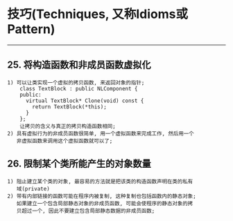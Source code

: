 # **技巧(Techniques, 又称Idioms或Pattern)**
***



## **25. 将构造函数和非成员函数虚拟化**
    1) 可以让类实现一个虚拟的拷贝函数, 来返回对象的指针;
        class TextBlock : public NLComponent {
        public:
          virtual TextBlock* Clone(void) const {
            return TextBlock(*this);
          }
        };
        让拷贝的含义与真正的拷贝构造函数相同;
    2) 具有虚拟行为的非成员函数很简单, 用一个虚拟函数来完成工作, 然后用一个
       非虚拟函数来调用这个虚拟函数就可以了;



## **26. 限制某个类所能产生的对象数量**
    1) 阻止建立某个类的对象, 最容易的方法就是把该类的构造函数声明在类的私有
       域(private)
    2) 带有内部链接的函数可能在程序内被复制, 这种复制也包括函数内的静态对象;
       如果建立一个包含局部静态对象的非成员函数, 可能会使程序的静态对象的拷
       贝超过一个, 因此不要建立包含局部静态数据的非成员函数;
